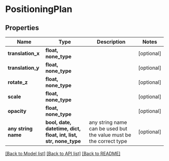 # PositioningPlan


## Properties
Name | Type | Description | Notes
------------ | ------------- | ------------- | -------------
**translation_x** | **float, none_type** |  | [optional] 
**translation_y** | **float, none_type** |  | [optional] 
**rotate_z** | **float, none_type** |  | [optional] 
**scale** | **float, none_type** |  | [optional] 
**opacity** | **float, none_type** |  | [optional] 
**any string name** | **bool, date, datetime, dict, float, int, list, str, none_type** | any string name can be used but the value must be the correct type | [optional]

[[Back to Model list]](../README.md#documentation-for-models) [[Back to API list]](../README.md#documentation-for-api-endpoints) [[Back to README]](../README.md)



